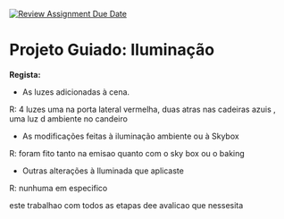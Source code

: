 [![Review Assignment Due Date](https://classroom.github.com/assets/deadline-readme-button-22041afd0340ce965d47ae6ef1cefeee28c7c493a6346c4f15d667ab976d596c.svg)](https://classroom.github.com/a/0yXj0ME-)
# Projeto Guiado: Iluminação

**Regista:**
- As luzes adicionadas à cena.

R: 4 luzes uma na porta lateral vermelha, duas atras nas cadeiras azuis ,  uma luz d ambiente no candeiro

- As modificações feitas à iluminação ambiente ou à Skybox

R: foram fito tanto na emisao quanto com o sky box ou o baking

- Outras alterações à Iluminada que aplicaste

R: nunhuma em especifico

  este trabalhao com todos as etapas dee avalicao que nessesita
